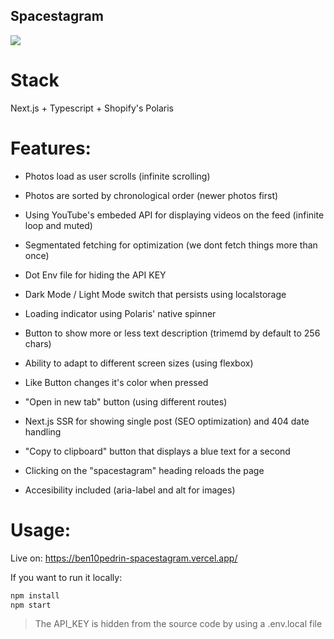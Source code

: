 ## Spacestagram

![](https://github.com/ben10pedrin/shopify-spacestagram/demo.gif)

# Stack

Next.js + Typescript + Shopify's Polaris

# Features:

- Photos load as user scrolls (infinite scrolling)
- Photos are sorted by chronological order (newer photos first)
- Using YouTube's embeded API for displaying videos on the feed (infinite loop and muted)

- Segmentated fetching for optimization (we dont fetch things more than once)
- Dot Env file for hiding the API KEY
- Dark Mode / Light Mode switch that persists using localstorage

- Loading indicator using Polaris' native spinner
- Button to show more or less text description (trimemd by default to 256 chars)
- Ability to adapt to different screen sizes (using flexbox)

- Like Button changes it's color when pressed
- "Open in new tab" button (using different routes)
- Next.js SSR for showing single post (SEO optimization) and 404 date handling

- "Copy to clipboard" button that displays a blue text for a second
- Clicking on the "spacestagram" heading reloads the page
- Accesibility included (aria-label and alt for images)

# Usage:

Live on: https://ben10pedrin-spacestagram.vercel.app/

If you want to run it locally:

```bash
npm install
npm start
```

> The API_KEY is hidden from the source code by using a .env.local file
